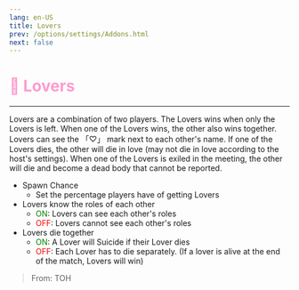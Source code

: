 ```yaml
---
lang: en-US
title: Lovers
prev: /options/settings/Addons.html
next: false
---
```


# <font color=#ff9ace>💞 <b>Lovers</b></font> <Badge text="Neutral" type="tip" vertical="middle"/>
---

Lovers are a combination of two players. The Lovers wins when only the Lovers is left. When one of the Lovers wins, the other also wins together. Lovers can see the 「♡」 mark next to each other's name. If one of the Lovers dies, the other will die in love (may not die in love according to the host's settings). When one of the Lovers is exiled in the meeting, the other will die and become a dead body that cannot be reported.
* Spawn Chance
  * Set the percentage players have of getting Lovers
* Lovers know the roles of each other
  * <font color=green>ON</font>: Lovers can see each other's roles
  * <font color=red>OFF</font>: Lovers cannot see each other's roles
* Lovers die together
  * <font color=green>ON</font>: A Lover will Suicide if their Lover dies
  * <font color=red>OFF</font>: Each Lover has to die separately. (If a lover is alive at the end of the match, Lovers will win)

> From: TOH